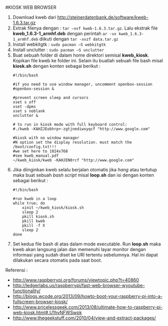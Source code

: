 #KIOSK WEB BROWSER
1.	Download kweb dari http://steinerdatenbank.de/software/kweb-1.6.3.tar.gz
2.	Extrak filenya dengan : `tar –xvf kweb-1.6.3.tar.gz`. Lalu ekstrak file **kweb_1.6.3-1_armhf.deb** dengan perintah `ar -vx kweb_1.6.3-1_armhf.deb` diikuti dengan `tar -xvzf data.tar.gz`
3.	Install webkitgtk : `sudo pacman –S webkitgtk`
4.	Install unclutter : `sudo pacman –S unclutter`
5.	Buat sebuah folder di dalam home direktori semisal **kweb_kiosk**. Kopikan file kweb ke folder ini. Selain itu buatlah sebuah file bash misal **kiosk.sh** dengan konten sebagai berikut :
	```
	#!/bin/bash
	
	#if you need to use window manager, uncomment openbox-session
	#openbox-session &
	
	#prevent screen sleep and cursors
	xset s off
	xset -dpms
	xset s noblank
	unclutter &
	
	# to run in kiosk mode with full keyboard control:
	#./kweb -KAHZJEobhrp+-zgtjnediwxyqcf "http://www.google.com"
	
	#kiosk with no window manager
	#N option set the display resolution. must match the /boot/config.txt!!!
	#we set here to 1024x768
	#see kweb_manual.pdf
	~/kweb_kiosk/kweb -KAHJEN0rcf "http://www.google.com"
	```
6.	Jika diinginkan kweb selalu berjalan otomatis jika *hang* atau tertutup maka buat sebuah *bash script* misal **loop.sh** dan isi dengan konten sebagai berikut :
	```
	#!/bin/bash
	
	#run kweb in a loop
	while true; do
		xinit ~/kweb_kiosk/kiosk.sh
		sleep 2
		pkill kiosk.sh
		pkill kweb
		pkill -f X
		sleep 2
	done
	```
7.	Set kedua file bash di atas dalam mode executable. Run **loop.sh** maka kweb akan langsung jalan dan memenuhi layar monitor dengan informasi yang sudah diset ke URl tertentu sebelumnya. Hal ini dapat dilakukan secara otomatis pada saat boot.

Referensi :
- http://www.raspberrypi.org/forums/viewtopic.php?t=40860
- http://ledgerlabs.us/raspberrypi/fast-web-browser-wyoutube-functionality/
- http://blogs.wcode.org/2013/09/howto-boot-your-raspberry-pi-into-a-fullscreen-browser-kiosk/
- http://www.pricelessgeek.com/2013/08/ultimate-how-to-raspberry-pi-web-kiosk.html#.U1hvNFWSwpk
- http://www.thegeekstuff.com/2010/04/view-and-extract-packages/

